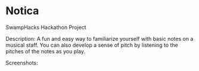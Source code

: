# Notica
SwampHacks Hackathon Project

Description: A fun and easy way to familiarize yourself with basic notes on a musical staff. You can also develop a sense of pitch by listening to the pitches of the notes as you play.


Screenshots:

